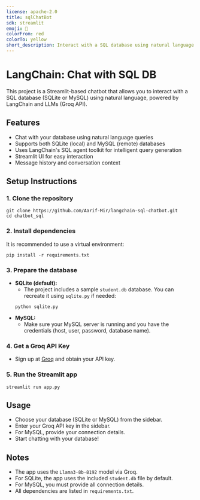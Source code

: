 ```yaml
---
license: apache-2.0
title: sqlChatBot
sdk: streamlit
emoji: 🚀
colorFrom: red
colorTo: yellow
short_description: Interact with a SQL database using natural language
---
```

# LangChain: Chat with SQL DB
This project is a Streamlit-based chatbot that allows you to interact with a SQL database (SQLite or MySQL) using natural language, powered by LangChain and LLMs (Groq API).


## Features
- Chat with your database using natural language queries
- Supports both SQLite (local) and MySQL (remote) databases
- Uses LangChain's SQL agent toolkit for intelligent query generation
- Streamlit UI for easy interaction
- Message history and conversation context

## Setup Instructions

### 1. Clone the repository
```
git clone https://github.com/Aarif-Mir/langchain-sql-chatbot.git
cd chatbot_sql
```

### 2. Install dependencies
It is recommended to use a virtual environment:
```
pip install -r requirements.txt
```

### 3. Prepare the database
- **SQLite (default):**
    - The project includes a sample `student.db` database. You can recreate it using `sqlite.py` if needed:
    ```
    python sqlite.py
    ```
- **MySQL:**
    - Make sure your MySQL server is running and you have the credentials (host, user, password, database name).

### 4. Get a Groq API Key
- Sign up at [Groq](https://console.groq.com/) and obtain your API key.

### 5. Run the Streamlit app
```
streamlit run app.py
```

## Usage
- Choose your database (SQLite or MySQL) from the sidebar.
- Enter your Groq API key in the sidebar.
- For MySQL, provide your connection details.
- Start chatting with your database!

## Notes
- The app uses the `Llama3-8b-8192` model via Groq.
- For SQLite, the app uses the included `student.db` file by default.
- For MySQL, you must provide all connection details.
- All dependencies are listed in `requirements.txt`.



